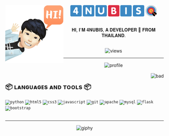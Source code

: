 <img align="left" src="https://raw.githubusercontent.com/4NUBlS/4NUBlS/master/assets/avatar_1.png" alt="4NUBlS" width="185" hight="185"/>
<div align="center">
    <img src="https://raw.githubusercontent.com/4NUBlS/4NUBlS/master/assets/4.png" alt="4"/>
    <img src="https://raw.githubusercontent.com/4NUBlS/4NUBlS/master/assets/N.png" alt="N"/>
    <img src="https://raw.githubusercontent.com/4NUBlS/4NUBlS/master/assets/U.png" alt="U"/>
    <img src="https://raw.githubusercontent.com/4NUBlS/4NUBlS/master/assets/B.png" alt="B"/>
    <img src="https://raw.githubusercontent.com/4NUBlS/4NUBlS/master/assets/I.png" alt="I"/>
    <img src="https://raw.githubusercontent.com/4NUBlS/4NUBlS/master/assets/S.png" alt="S"/>
    <img src="https://raw.githubusercontent.com/4NUBlS/4NUBlS/master/assets/BOW.png" alt="BOW"/>
    <br>
    <br>
    <p>𝐇𝐈, 𝐈'𝐌 𝟒𝐍𝐔𝐁𝐥𝐒, 𝐀 𝐃𝐄𝐕𝐄𝐋𝐎𝐏𝐄𝐑 🚀 𝐅𝐑𝐎𝐌 𝐓𝐇𝐀𝐈𝐋𝐀𝐍𝐃.</p>
    <br>
    <img src="https://views.whatilearened.today/views/github/4NUBlS/4NUBlS.svg" alt="views"/>
</div>

---
<div align="center">
    <img src="https://github-profile-trophy.vercel.app/?username=4NUBlS&column=7" alt="profile"/>
</div>
<br>
<div>
    <img align="right" src="https://bad-apple-github-readme.vercel.app/api?show_bg=1&username=4NUBlS" alt="bad"/>
</div>
<div>
    <h2>📦 ʟᴀɴɢᴜᴀɢᴇs ᴀɴᴅ ᴛᴏᴏʟs 📦</h2>
    <code><img src="https://img.shields.io/badge/python%20-%2314354C.svg?&style=for-the-badge&logo=python&logoColor=white" alt="python"/></code>
    <code><img src="https://img.shields.io/badge/html5%20-%23E34F26.svg?&style=for-the-badge&logo=html5&logoColor=white" alt="html5"/></code>
    <code><img src="https://img.shields.io/badge/css3%20-%231572B6.svg?&style=for-the-badge&logo=css3&logoColor=white" alt="css3"/></code>
    <code><img src="https://img.shields.io/badge/javascript%20-%23323330.svg?&style=for-the-badge&logo=javascript&logoColor=%23F7DF1E" alt="javascript"/></code>
    <code><img src="https://img.shields.io/badge/git%20-%23F05033.svg?&style=for-the-badge&logo=git&logoColor=white" alt="git"/></code>
    <code><img src="https://img.shields.io/badge/apache%20-%23D42029.svg?&style=for-the-badge&logo=apache&logoColor=white" alt="apache"/></code>
    <code><img src="https://img.shields.io/badge/mysql-%2300f.svg?&style=for-the-badge&logo=mysql&logoColor=white" alt="mysql"/></code>
    <code><img src="https://img.shields.io/badge/flask%20-%23000.svg?&style=for-the-badge&logo=flask&logoColor=white" alt="flask"/></code>
    <code><img src="https://img.shields.io/badge/bootstrap%20-%23563D7C.svg?&style=for-the-badge&logo=bootstrap&logoColor=white" alt="bootstrap"/></code>
</div>
<br>

---
<div align="center">
    <img src="https://media.giphy.com/media/Yo2fMrTG6dgLdiKX2z/giphy.gif" alt="giphy" width="185" hight="185"/>
</div>